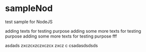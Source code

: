# sampleNod
test sample for NodeJS

adding texts for testing purpose
adding some more texts for testing purpose
adding some more texts for testing purpose fff
 
asdads
zxczcxzczxczcx
zxcz
c
csadasdsdsds

